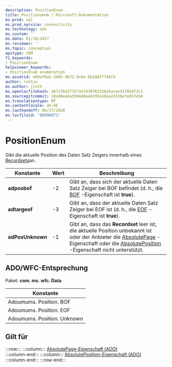 ```yaml
---
description: PositionEnum
title: Positionumum | Microsoft-Dokumentation
ms.prod: sql
ms.prod_service: connectivity
ms.technology: ado
ms.custom: ''
ms.date: 01/19/2017
ms.reviewer: ''
ms.topic: conceptual
apitype: COM
f1_keywords:
- PositionEnum
helpviewer_keywords:
- PositionEnum enumeration
ms.assetid: e69af0a5-3405-4b72-9c6e-6b188ff746fd
author: rothja
ms.author: jroth
ms.openlocfilehash: a871f6d2f7b73e7430761318a5acee31f05df3c1
ms.sourcegitcommit: 18a98ea6a30d448aa6195e10ea2413be7e837e94
ms.translationtype: MT
ms.contentlocale: de-DE
ms.lasthandoff: 08/27/2020
ms.locfileid: "88990071"
---
```

# <a name="positionenum"></a>PositionEnum
Gibt die aktuelle Position des Daten Satz Zeigers innerhalb eines [Recordsets](./recordset-object-ado.md)an.  
  
|Konstante|Wert|Beschreibung|  
|--------------|-----------|-----------------|  
|**adposbof**|-2|Gibt an, dass sich der aktuelle Daten Satz Zeiger bei BOF befindet (d. h., die [BOF](./bof-eof-properties-ado.md) -Eigenschaft ist **true**).|  
|**adtargeof**|-3|Gibt an, dass der aktuelle Daten Satz Zeiger bei EOF ist (d. h., die [EOF](./bof-eof-properties-ado.md) -Eigenschaft ist **true**).|  
|**adPosUnknown**|-1|Gibt an, dass das **Recordset** leer ist, die aktuelle Position unbekannt ist oder der Anbieter die [AbsolutePage](./absolutepage-property-ado.md) -Eigenschaft oder die [AbsolutePosition](./absoluteposition-property-ado.md) -Eigenschaft nicht unterstützt.|  
  
## <a name="adowfc-equivalent"></a>ADO/WFC-Entsprechung  
 Paket: **com. ms. wfc. Data**  
  
|Konstante|  
|--------------|  
|Adoumums. Position. BOF|  
|Adoumums. Position. EOF|  
|Adoumums. Position. Unknown|  
  
## <a name="applies-to"></a>Gilt für  

:::row:::
    :::column:::
        [AbsolutePage-Eigenschaft (ADO)](./absolutepage-property-ado.md)  
    :::column-end:::
    :::column:::
        [AbsolutePosition-Eigenschaft (ADO)](./absoluteposition-property-ado.md)  
    :::column-end:::
:::row-end:::